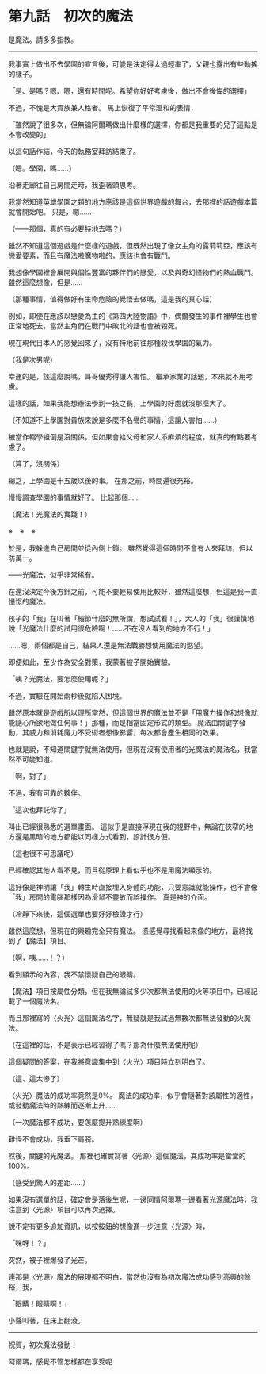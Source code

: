 # 第九話　初次的魔法

是魔法。請多多指教。

---

我事實上做出不去學園的宣言後，可能是決定得太過輕率了，父親也露出有些動搖的樣子。

「是、是嗎？嗯、嗯，還有時間呢。希望你好好考慮後，做出不會後悔的選擇」

不過，不愧是大貴族兼人格者。
馬上恢復了平常溫和的表情，

「雖然說了很多次，但無論阿爾瑪做出什麼樣的選擇，你都是我重要的兒子這點是不會改變的」

以這句話作結，今天的執務室拜訪結束了。

（嗯。學園，嗎……）

沿著走廊往自己房間走時，我歪著頭思考。

我當然知道英雄學園之類的地方應該是這個世界遊戲的舞台，去那裡的話遊戲本篇就會開始吧。
只是，嗯……

（——那個，真的有必要特地去嗎？）

雖然不知道這個遊戲是什麼樣的遊戲，但既然出現了像女主角的露莉莉亞，應該有戀愛要素，而且有魔法啦魔物啦的，應該也會有戰鬥。

我想像學園裡會展開與個性豐富的夥伴們的戀愛，以及與奇幻怪物們的熱血戰鬥。
雖然這麼想像，但是……

（那種事情，值得做好有生命危險的覺悟去做嗎，這是我的真心話）

例如，即使在應該以戀愛為主的《第四大陸物語》中，偶爾發生的事件裡學生也會正常地死去，當然主角們在戰鬥中敗北的話也會被殺死。

現在現代日本人的感覺回來了，沒有特地前往那種殺伐學園的氣力。

（我是次男呢）

幸運的是，該這麼說嗎，哥哥優秀得讓人害怕。
繼承家業的話題，本來就不用考慮。

這樣的話，如果我能想辦法學到一技之長，上學園的好處就沒那麼大了。

（不知道不上學園對貴族來說是多麼不名譽的事情，這讓人害怕……）

被當作輟學組倒是沒關係，但如果會給父母和家人添麻煩的程度，就真的有點要考慮了。

（算了，沒關係）

總之，上學園是十五歲以後的事。
在那之前，時間還很充裕。

慢慢調查學園的事情就好了。
比起那個……

（魔法！光魔法的實踐！）

※　※　※

於是，我躲進自己房間並從內側上鎖。
雖然覺得這個時間不會有人來拜訪，但以防萬一。

——光魔法，似乎非常稀有。

在還沒決定今後方針之前，可能不要輕易使用比較好，雖然這麼想，但這是我一直憧憬的魔法。

孩子的「我」在叫著「細節什麼的無所謂，想試試看！」，大人的「我」很謹慎地說「光魔法什麼的試用很危險啊！……不在沒人看到的地方不行！」

……嗯，兩個都是自己，結果人還是無法戰勝想使用魔法的慾望。

即便如此，至少作為安全對策，我蒙著被子開始實驗。

「咦？光魔法，要怎麼使用呢？」

不過，實驗在開始兩秒後就陷入困境。

雖然原本就是遊戲所以理所當然，但這個世界的魔法並不是「用魔力操作和想像就能隨心所欲地做任何事！」那種，而是相當固定形式的類型。
魔法由關鍵字發動，其威力和消耗魔力不受術者想像影響，每次都會產生相同的效果。

也就是說，不知道關鍵字就無法使用，但現在沒有使用者的光魔法的魔法名，我當然不可能知道。

「啊，對了」

不過，我有可靠的夥伴。

「這次也拜託你了」

叫出已經很熟悉的選單畫面。
這似乎是直接浮現在我的視野中，無論在狹窄的地方還是黑暗的地方都能以同樣方式看到，設計很方便。

（這也很不可思議呢）

已經確認其他人看不見，而且從原理上看似乎也不是用魔法顯示的。

這好像是神明讓「我」轉生時直接埋入身體的功能，只要意識就能操作，也不會像「我」房間的電腦那樣因為滑鼠不靈敏而誤操作。
真是神的介面。

（冷靜下來後，這個選單也要好好檢證才行）

雖然這麼想，但現在的興趣完全只有魔法。
憑感覺尋找看起來像的地方，最終找到了【魔法】項目。

（啊，咦……！？）

看到顯示的內容，我不禁懷疑自己的眼睛。

【魔法】項目按屬性分類，但在我無論試多少次都無法使用的火等項目中，已經記載了一個魔法名。

而且那裡寫的〈火光〉這個魔法名字，無疑就是我試過無數次都無法發動的火魔法。

（在這裡的話，不是表示已經習得了嗎？那為什麼無法使用呢）

這個疑問的答案，在我將意識集中到〈火光〉項目時立刻明白了。

（這、這太慘了）

〈火光〉魔法的成功率竟然是0%。
魔法的成功率，似乎會隨著對該屬性的適性，或發動魔法時的熟練而逐漸上升……

（一次魔法都不成功，要怎麼提升熟練度啊）

難怪不會成功，我垂下肩膀。

然後，關鍵的光魔法。
那裡也確實寫著〈光源〉這個魔法，其成功率是堂堂的100%。

（感受到驚人的差距……）

如果沒有選單的話，確定會是落後生呢，一邊同情阿爾瑪一邊看著光源魔法時，我注意到〈光源〉項目可以再次選擇。

說不定有更多追加資訊，以按按鈕的想像進一步注意〈光源〉時，

「咪呀！？」

突然，被子裡爆發了光芒。

連那是〈光源〉魔法的展現都不明白，當然也沒有為初次魔法成功感到高興的餘裕，我，

「眼睛！眼睛啊！」

小聲叫著，在床上翻滾。

---

祝賀，初次魔法發動！

阿爾瑪，感覺不管怎樣都在享受呢